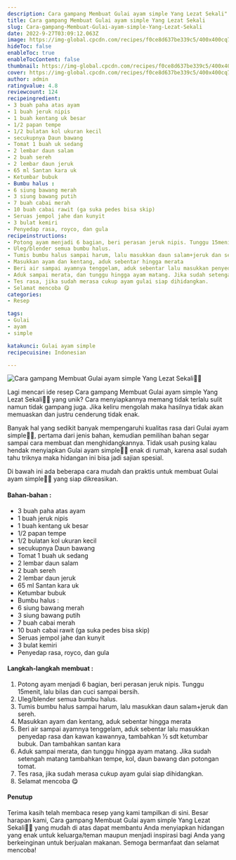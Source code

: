```yaml
---
description: Cara gampang Membuat Gulai ayam simple Yang Lezat Sekali"
title: Cara gampang Membuat Gulai ayam simple Yang Lezat Sekali
slug: Cara-gampang-Membuat-Gulai-ayam-simple-Yang-Lezat-Sekali
date: 2022-9-27T03:09:12.063Z
image: https://img-global.cpcdn.com/recipes/f0ce8d637be339c5/400x400cq70/photo.jpg
hideToc: false
enableToc: true
enableTocContent: false
thumbnail: https://img-global.cpcdn.com/recipes/f0ce8d637be339c5/400x400cq70/photo.jpg
cover: https://img-global.cpcdn.com/recipes/f0ce8d637be339c5/400x400cq70/photo.jpg
author: admin
ratingvalue: 4.8
reviewcount: 124
recipeingredient:
- 3 buah paha atas ayam
- 1 buah jeruk nipis
- 1 buah kentang uk besar
- 1/2 papan tempe
- 1/2 bulatan kol ukuran kecil
- secukupnya Daun bawang
- Tomat 1 buah uk sedang
- 2 lembar daun salam
- 2 buah sereh
- 2 lembar daun jeruk
- 65 ml Santan kara uk
- Ketumbar bubuk
- Bumbu halus :
- 6 siung bawang merah
- 3 siung bawang putih
- 7 buah cabai merah
- 10 buah cabai rawit (ga suka pedes bisa skip)
- Seruas jempol jahe dan kunyit
- 3 bulat kemiri
- Penyedap rasa, royco, dan gula
recipeinstructions:
- Potong ayam menjadi 6 bagian, beri perasan jeruk nipis. Tunggu 15menit, lalu bilas dan cuci sampai bersih.
- Uleg/blender semua bumbu halus.
- Tumis bumbu halus sampai harum, lalu masukkan daun salam+jeruk dan sereh.
- Masukkan ayam dan kentang, aduk sebentar hingga merata
- Beri air sampai ayamnya tenggelam, aduk sebentar lalu masukkan penyedap rasa dan kawan kawannya, tambahkan ½ sdt ketumbar bubuk. Dan tambahkan santan kara
- Aduk sampai merata, dan tunggu hingga ayam matang. Jika sudah setengah matang tambahkan tempe, kol, daun bawang dan potongan tomat.
- Tes rasa, jika sudah merasa cukup ayam gulai siap dihidangkan.
- Selamat mencoba 😋
categories:
- Resep

tags:
- Gulai
- ayam
- simple

katakunci: Gulai ayam simple
recipecuisine: Indonesian

---
```


![Cara gampang Membuat Gulai ayam simple Yang Lezat Sekali👩‍🍳](https://img-global.cpcdn.com/recipes/f0ce8d637be339c5/400x400cq70/photo.jpg)

Lagi mencari ide resep Cara gampang Membuat Gulai ayam simple Yang Lezat Sekali👩‍🍳 yang unik? Cara menyiapkannya memang tidak terlalu sulit namun tidak gampang juga. Jika keliru mengolah maka hasilnya tidak akan memuaskan dan justru cenderung tidak enak.

Banyak hal yang sedikit banyak mempengaruhi kualitas rasa dari Gulai ayam simple👩‍🍳, pertama dari jenis bahan, kemudian pemilihan bahan segar sampai cara membuat dan menghidangkannya. Tidak usah pusing kalau hendak menyiapkan Gulai ayam simple👩‍🍳 enak di rumah, karena asal sudah tahu triknya maka hidangan ini bisa jadi sajian spesial.

Di bawah ini ada beberapa cara mudah dan praktis untuk membuat Gulai ayam simple👩‍🍳 yang siap dikreasikan.

<!--inarticleads1-->

#### Bahan-bahan :

- 3 buah paha atas ayam
- 1 buah jeruk nipis
- 1 buah kentang uk besar
- 1/2 papan tempe
- 1/2 bulatan kol ukuran kecil
- secukupnya Daun bawang
- Tomat 1 buah uk sedang
- 2 lembar daun salam
- 2 buah sereh
- 2 lembar daun jeruk
- 65 ml Santan kara uk
- Ketumbar bubuk
- Bumbu halus :
- 6 siung bawang merah
- 3 siung bawang putih
- 7 buah cabai merah
- 10 buah cabai rawit (ga suka pedes bisa skip)
- Seruas jempol jahe dan kunyit
- 3 bulat kemiri
- Penyedap rasa, royco, dan gula

<!--inarticleads2-->

#### Langkah-langkah membuat :

1. Potong ayam menjadi 6 bagian, beri perasan jeruk nipis. Tunggu 15menit, lalu bilas dan cuci sampai bersih.
1. Uleg/blender semua bumbu halus.
1. Tumis bumbu halus sampai harum, lalu masukkan daun salam+jeruk dan sereh.
1. Masukkan ayam dan kentang, aduk sebentar hingga merata
1. Beri air sampai ayamnya tenggelam, aduk sebentar lalu masukkan penyedap rasa dan kawan kawannya, tambahkan ½ sdt ketumbar bubuk. Dan tambahkan santan kara
1. Aduk sampai merata, dan tunggu hingga ayam matang. Jika sudah setengah matang tambahkan tempe, kol, daun bawang dan potongan tomat.
1. Tes rasa, jika sudah merasa cukup ayam gulai siap dihidangkan.
1. Selamat mencoba 😋

#### Penutup

Terima kasih telah membaca resep yang kami tampilkan di sini. Besar harapan kami, Cara gampang Membuat Gulai ayam simple Yang Lezat Sekali👩‍🍳 yang mudah di atas dapat membantu Anda menyiapkan hidangan yang enak untuk keluarga/teman maupun menjadi inspirasi bagi Anda yang berkeinginan untuk berjualan makanan. Semoga bermanfaat dan selamat mencoba!